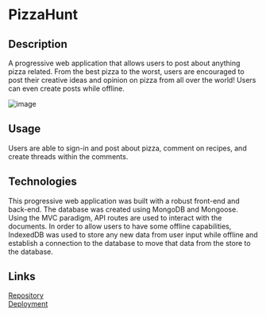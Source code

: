 # PizzaHunt

## Description
A progressive web application that allows users to post about anything pizza related. From the best pizza to the worst, users are encouraged to post their creative ideas and opinion on pizza from all over the world! Users can even create posts while offline. 

![image](https://user-images.githubusercontent.com/86696492/182634362-4dc60308-e697-443b-b07b-283f0ca5fef1.png)


## Usage
Users are able to sign-in and post about pizza, comment on recipes, and create threads within the comments. 

## Technologies
This progressive web application was built with a robust front-end and back-end. The database was created using MongoDB and Mongoose. Using the MVC paradigm, API routes are used to interact with the documents. In order to allow users to have some offline capabilities, IndexedDB was used to store any new data from user input while offline and establish a connection to the database to move that data from the store to the database. 

## Links
[Repository](https://github.com/nicolalenee/PizzaHunt)  
[Deployment](https://vast-garden-75186.herokuapp.com)
